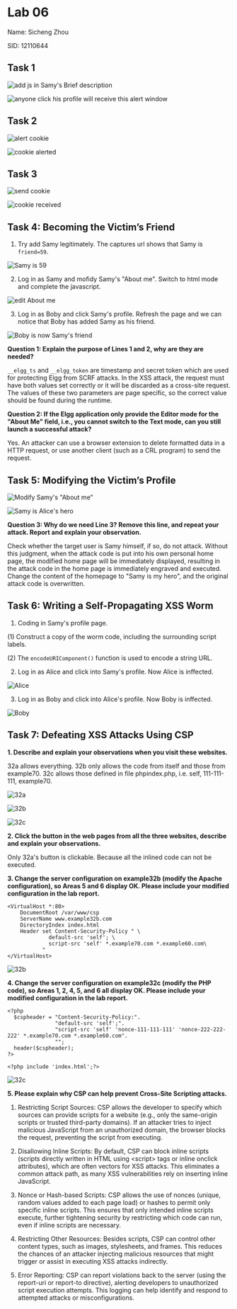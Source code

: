 # Lab 06 

Name: Sicheng Zhou

SID: 12110644

## Task 1

![add js in Samy's Brief description](image.png)

![anyone click his profile will receive this alert window](image-1.png)

## Task 2

![alert cookie](image-2.png)

![cookie alerted](image-3.png)

## Task 3

![send cookie](image-4.png)

![cookie received](image-5.png)

## Task 4: Becoming the Victim’s Friend

1. Try add Samy legitimately. The captures url shows that Samy is `friend=59`.

![Samy is 59](image-6.png)

2. Log in as Samy and mofidy Samy's "About me". Switch to html mode and complete the javascript.

![edit About me](image-7.png)

3. Log in as Boby and click Samy's profile. Refresh the page and we can notice that Boby has added Samy as his friend.

![Boby is now Samy's friend](image-8.png)


**Question 1: Explain the purpose of Lines 1 and 2, why are they are needed?**

`__elgg_ts` and `__elgg_token` are timestamp and secret token which are used for protecting Elgg from SCRF attacks. In the XSS attack, the request must have both values set correctly or it will be discarded as a cross-site request. The values of these two parameters are page specific, so the correct value should be found during the runtime.

**Question 2: If the Elgg application only provide the Editor mode for the "About Me" field, i.e., you cannot switch to the Text mode, can you still launch a successful attack?**

Yes. An attacker can use a browser extension to delete formatted data in a HTTP request, or use another client (such as a CRL program) to send the request.

## Task 5: Modifying the Victim’s Profile

![Modify Samy's "About me"](image-10.png)

![Samy is Alice's hero](image-9.png)

**Question 3: Why do we need Line 3? Remove this line, and repeat your attack. Report and explain your observation.**

Check whether the target user is Samy himself, if so, do not attack. Without this judgment, when the attack code is put into his own personal home page, the modified home page will be immediately displayed, resulting in the attack code in the home page is immediately engraved and executed. Change the content of the homepage to "Samy is my hero", and the original attack code is overwritten.

## Task 6: Writing a Self-Propagating XSS Worm

1. Coding in Samy's profile page. 

(1) Construct a copy of the worm code, including the surrounding script labels. 

(2) The `encodeURIComponent()` function is used to encode a string URL. 

2. Log in as Alice and click into Samy's profile. Now Alice is inffected.

![Alice](image-11.png)

3. Log in as Boby and click into Alice's profile. Now Boby is inffected.

![Boby](image-12.png)

## Task 7: Defeating XSS Attacks Using CSP

**1. Describe and explain your observations when you visit these websites.**

32a allows everything.
32b only allows the code from itself and those from example70.
32c allows those defined in file phpindex.php, i.e. self, 111-111-111, example70.

![32a](image-13.png)

![32b](image-14.png)

![32c](image-15.png)

**2. Click the button in the web pages from all the three websites, describe and explain your observations.**

Only 32a's button is clickable. Because all the inlined code can not be executed.

**3. Change the server configuration on example32b (modify the Apache configuration), so Areas 5 and 6 display OK. Please include your modified configuration in the lab report.**

```
<VirtualHost *:80>
    DocumentRoot /var/www/csp
    ServerName www.example32b.com
    DirectoryIndex index.html
    Header set Content-Security-Policy " \
             default-src 'self'; \
             script-src 'self' *.example70.com *.example60.com\
           "
</VirtualHost>
```

![32b](image-16.png)

**4. Change the server configuration on example32c (modify the PHP code), so Areas 1, 2, 4, 5, and 6 all display OK. Please include your modified configuration in the lab report.**

```
<?php
  $cspheader = "Content-Security-Policy:".
               "default-src 'self';".
               "script-src 'self' 'nonce-111-111-111' 'nonce-222-222-222' *.example70.com *.example60.com".
               "";
  header($cspheader);
?>

<?php include 'index.html';?>
```

![32c](image-17.png)

**5. Please explain why CSP can help prevent Cross-Site Scripting attacks.**

1. Restricting Script Sources: CSP allows the developer to specify which sources can provide scripts for a website (e.g., only the same-origin scripts or trusted third-party domains). If an attacker tries to inject malicious JavaScript from an unauthorized domain, the browser blocks the request, preventing the script from executing.

2. Disallowing Inline Scripts: By default, CSP can block inline scripts (scripts directly written in HTML using \<script\> tags or inline onclick attributes), which are often vectors for XSS attacks. This eliminates a common attack path, as many XSS vulnerabilities rely on inserting inline JavaScript.

3. Nonce or Hash-based Scripts: CSP allows the use of nonces (unique, random values added to each page load) or hashes to permit only specific inline scripts. This ensures that only intended inline scripts execute, further tightening security by restricting which code can run, even if inline scripts are necessary.

4. Restricting Other Resources: Besides scripts, CSP can control other content types, such as images, stylesheets, and frames. This reduces the chances of an attacker injecting malicious resources that might trigger or assist in executing XSS attacks indirectly.

5. Error Reporting: CSP can report violations back to the server (using the report-uri or report-to directive), alerting developers to unauthorized script execution attempts. This logging can help identify and respond to attempted attacks or misconfigurations.
